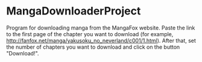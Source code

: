 # MangaDownloaderProject
 Program for downloading manga from the MangaFox website.
 Paste the link to the first page of the chapter you want to download (for example, http://fanfox.net/manga/yakusoku_no_neverland/c001/1.html). After that, set the number of chapters you want to download and click on the button "Download!".
 
